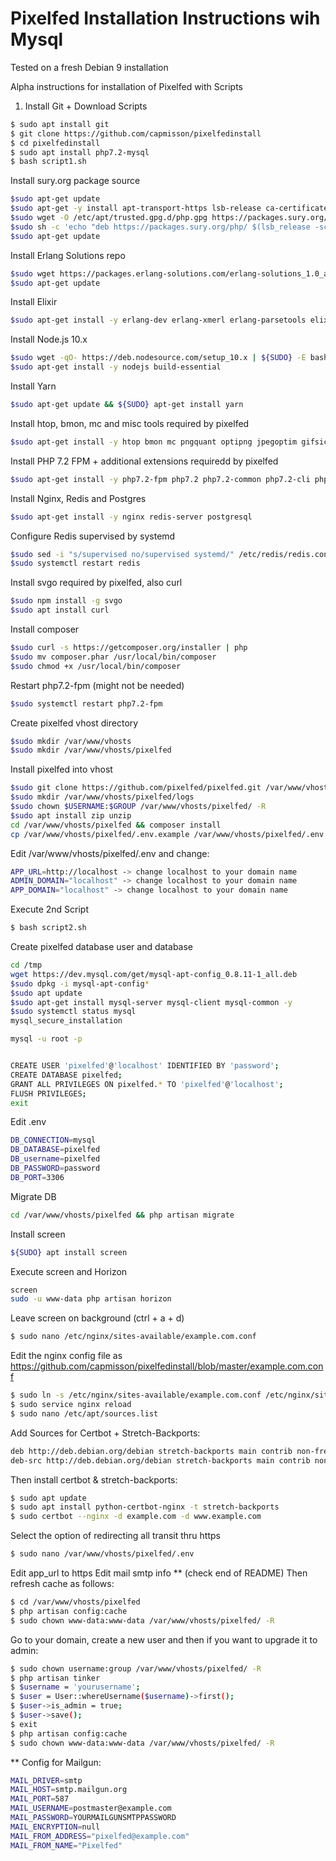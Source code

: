 # Pixelfed Installation Instructions wih Mysql
Tested on a fresh Debian 9 installation

Alpha instructions for installation of Pixelfed with Scripts

1. Install Git + Download Scripts
```sh
$ sudo apt install git
$ git clone https://github.com/capmisson/pixelfedinstall
$ cd pixelfedinstall
$ sudo apt install php7.2-mysql
$ bash script1.sh
```

Install sury.org package source
```sh
$sudo apt-get update
$sudo apt-get -y install apt-transport-https lsb-release ca-certificates
$sudo wget -O /etc/apt/trusted.gpg.d/php.gpg https://packages.sury.org/php/apt.gpg
$sudo sh -c 'echo "deb https://packages.sury.org/php/ $(lsb_release -sc) main" > /etc/apt/sources.list.d/php.list'
$sudo apt-get update
```

Install Erlang Solutions repo
```sh
$sudo wget https://packages.erlang-solutions.com/erlang-solutions_1.0_all.deb && ${SUDO} dpkg -i erlang-solutions_1.0_all.deb        
$sudo apt-get update
```

Install Elixir   
```sh
$sudo apt-get install -y erlang-dev erlang-xmerl erlang-parsetools elixir
```

Install Node.js 10.x
```sh
$sudo wget -qO- https://deb.nodesource.com/setup_10.x | ${SUDO} -E bash -
$sudo apt-get install -y nodejs build-essential
```

Install Yarn
```sh
$sudo apt-get update && ${SUDO} apt-get install yarn
```

Install htop, bmon, mc and misc tools required by pixelfed
```sh
$sudo apt-get install -y htop bmon mc pngquant optipng jpegoptim gifsicle
```

Install PHP 7.2 FPM + additional extensions requiredd by pixelfed
```sh
$sudo apt-get install -y php7.2-fpm php7.2 php7.2-common php7.2-cli php7.2-gd php7.2-mbstring php7.2-xml php7.2-json php7.2-bcmath php7.2-pgsql php7.2-curl
```

Install Nginx, Redis and Postgres
```sh
$sudo apt-get install -y nginx redis-server postgresql
```

Configure Redis supervised by systemd
```sh
$sudo sed -i "s/supervised no/supervised systemd/" /etc/redis/redis.conf
$sudo systemctl restart redis
```

Install svgo required by pixelfed, also curl
```sh
$sudo npm install -g svgo
$sudo apt install curl
```

Install composer
```sh
$sudo curl -s https://getcomposer.org/installer | php
$sudo mv composer.phar /usr/local/bin/composer
$sudo chmod +x /usr/local/bin/composer
```

Restart php7.2-fpm (might not be needed)
```sh
$sudo systemctl restart php7.2-fpm
```

Create pixelfed vhost directory
```sh
$sudo mkdir /var/www/vhosts
$sudo mkdir /var/www/vhosts/pixelfed
```

Install pixelfed into vhost
```sh
$sudo git clone https://github.com/pixelfed/pixelfed.git /var/www/vhosts/pixelfed
$sudo mkdir /var/www/vhosts/pixelfed/logs  
$sudo chown $USERNAME:$GROUP /var/www/vhosts/pixelfed/ -R
$sudo apt install zip unzip
cd /var/www/vhosts/pixelfed && composer install
cp /var/www/vhosts/pixelfed/.env.example /var/www/vhosts/pixelfed/.env
```

Edit /var/www/vhosts/pixelfed/.env and change:
```sh
APP_URL=http://localhost -> change localhost to your domain name
ADMIN_DOMAIN="localhost" -> change localhost to your domain name
APP_DOMAIN="localhost" -> change localhost to your domain name
```

Execute 2nd Script 
```sh
$ bash script2.sh
```

Create pixelfed database user and database

```sh
cd /tmp
wget https://dev.mysql.com/get/mysql-apt-config_0.8.11-1_all.deb
$sudo dpkg -i mysql-apt-config* 
$sudo apt update 
$sudo apt-get install mysql-server mysql-client mysql-common -y
$sudo systemctl status mysql 
mysql_secure_installation 

mysql -u root -p 


CREATE USER 'pixelfed'@'localhost' IDENTIFIED BY 'password'; 
CREATE DATABASE pixelfed; 
GRANT ALL PRIVILEGES ON pixelfed.* TO 'pixelfed'@'localhost'; 
FLUSH PRIVILEGES;  
exit
```

Edit .env
```sh
DB_CONNECTION=mysql
DB_DATABASE=pixelfed
DB_username=pixelfed
DB_PASSWORD=password
DB_PORT=3306
```

Migrate DB
```sh
cd /var/www/vhosts/pixelfed && php artisan migrate
```

Install screen
```sh
${SUDO} apt install screen
```

Execute screen and Horizon
```sh
screen
sudo -u www-data php artisan horizon
```

Leave screen on background (ctrl + a + d)
```sh
$ sudo nano /etc/nginx/sites-available/example.com.conf

```

Edit the nginx config file as https://github.com/capmisson/pixelfedinstall/blob/master/example.com.conf

```sh
$ sudo ln -s /etc/nginx/sites-available/example.com.conf /etc/nginx/sites-enabled/
$ sudo service nginx reload
$ sudo nano /etc/apt/sources.list
```

Add Sources for Certbot + Stretch-Backports:
```sh
deb http://deb.debian.org/debian stretch-backports main contrib non-free
deb-src http://deb.debian.org/debian stretch-backports main contrib non-free
```

Then install certbot & stretch-backports:
```sh
$ sudo apt update
$ sudo apt install python-certbot-nginx -t stretch-backports
$ sudo certbot --nginx -d example.com -d www.example.com
```
Select the option of redirecting all transit thru https

```sh
$ sudo nano /var/www/vhosts/pixelfed/.env
```

Edit app_url to https
Edit mail smtp info ** (check end of README)
Then refresh cache as follows:
```sh
$ cd /var/www/vhosts/pixelfed
$ php artisan config:cache
$ sudo chown www-data:www-data /var/www/vhosts/pixelfed/ -R
```

Go to your domain, create a new user and then if you want to upgrade it to admin:
```sh
$ sudo chown username:group /var/www/vhosts/pixelfed/ -R
$ php artisan tinker
$ $username = 'yourusername';
$ $user = User::whereUsername($username)->first();
$ $user->is_admin = true;
$ $user->save();
$ exit
$ php artisan config:cache
$ sudo chown www-data:www-data /var/www/vhosts/pixelfed/ -R
```

** Config for Mailgun:
```sh
MAIL_DRIVER=smtp
MAIL_HOST=smtp.mailgun.org
MAIL_PORT=587 
MAIL_USERNAME=postmaster@example.com
MAIL_PASSWORD=YOURMAILGUNSMTPPASSWORD
MAIL_ENCRYPTION=null
MAIL_FROM_ADDRESS="pixelfed@example.com"
MAIL_FROM_NAME="Pixelfed"
```
